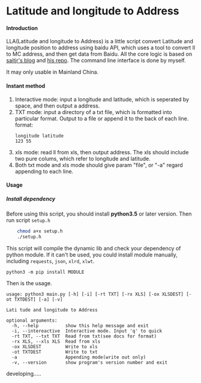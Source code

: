 # Latitude and longitude to Address

#### Introduction
LLA(Latitude and longitude to Address) is a little script convert Latitude and longitude position to address using baidu API, which uses a tool to convert ll to MC address, and then get data from Baidu. All the core logic is based on [saitjr's blog](http://www.saitjr.com/uncategorized/baidu-location-picker-interface.html) and [his repo](https://github.com/saitjr/STConvertLL2MC). The command line interface is done by myself.

It may only usable in Mainland China.

#### Instant method
1. Interactive mode: input a longitude and latitude, which is seperated by space, and then output a address.
2. TXT mode: input a directory of a txt file, which is formatted into particular format. Output to a file or append it to the back of each line.
	format:
	```
	longitude latitude
	123 55
	```
3. xls mode: read ll from xls, then output address. The xls should include two pure colums, which refer to longitude and latitude.
4. Both txt mode and xls mode should give param "file", or "-a" regard appending to each line.

#### Usage

##### Install dependency
Before using this script, you should install **python3.5** or later version. Then run script `setup.h`
```bash
	chmod a+x setup.h
	./setup.h
```
This script will compile the dynamic lib and check your dependency of python module. If it can't be used, you could install module manually, including `requests`, `json`, `xlrd`, `xlwt`.
```
python3 -m pip install MODULE
```

Then is the usage.
```
usage: python3 main.py [-h] [-i] [-rt TXT] [-rx XLS] [-ox XLSDEST] [-ot TXTDEST] [-a] [-v]

Lati tude and longitude to Address

optional arguments:
  -h, --help          show this help message and exit
  -i, --intereactive  Interactive mode. Input 'q' to quick
  -rt TXT, --txt TXT  Read from txt(see docs for format)
  -rx XLS, --xls XLS  Read from xls
  -ox XLSDEST         Write to xls
  -ot TXTDEST         Write to txt
  -a                  Appending mode(write out only)
  -v, --version       show program's version number and exit
```
developing.....